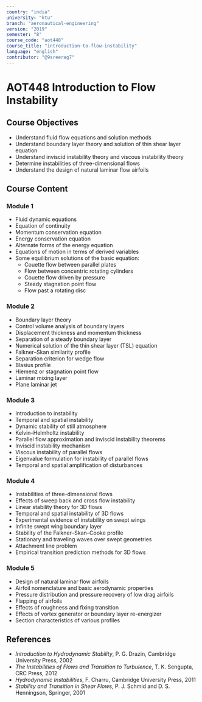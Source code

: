 ```yaml
---
country: "india"
university: "ktu"
branch: "aeronautical-engineering"
version: "2019"
semester: "8"
course_code: "aot448"
course_title: "introduction-to-flow-instability"
language: "english"
contributor: "@9sreerag7"
---
```


# AOT448 Introduction to Flow Instability

## Course Objectives

- Understand fluid flow equations and solution methods  
- Understand boundary layer theory and solution of thin shear layer equation  
- Understand inviscid instability theory and viscous instability theory  
- Determine instabilities of three-dimensional flows  
- Understand the design of natural laminar flow airfoils  

## Course Content

### Module 1

- Fluid dynamic equations  
- Equation of continuity  
- Momentum conservation equation  
- Energy conservation equation  
- Alternate forms of the energy equation  
- Equations of motion in terms of derived variables  
- Some equilibrium solutions of the basic equation:  
  - Couette flow between parallel plates  
  - Flow between concentric rotating cylinders  
  - Couette flow driven by pressure  
  - Steady stagnation point flow  
  - Flow past a rotating disc  

### Module 2

- Boundary layer theory  
- Control volume analysis of boundary layers  
- Displacement thickness and momentum thickness  
- Separation of a steady boundary layer  
- Numerical solution of the thin shear layer (TSL) equation  
- Falkner–Skan similarity profile  
- Separation criterion for wedge flow  
- Blasius profile  
- Hiemenz or stagnation point flow  
- Laminar mixing layer  
- Plane laminar jet  

### Module 3

- Introduction to instability  
- Temporal and spatial instability  
- Dynamic stability of still atmosphere  
- Kelvin–Helmholtz instability  
- Parallel flow approximation and inviscid instability theorems  
- Inviscid instability mechanism  
- Viscous instability of parallel flows  
- Eigenvalue formulation for instability of parallel flows  
- Temporal and spatial amplification of disturbances  

### Module 4

- Instabilities of three-dimensional flows  
- Effects of sweep back and cross flow instability  
- Linear stability theory for 3D flows  
- Temporal and spatial instability of 3D flows  
- Experimental evidence of instability on swept wings  
- Infinite swept wing boundary layer  
- Stability of the Falkner–Skan–Cooke profile  
- Stationary and traveling waves over swept geometries  
- Attachment line problem  
- Empirical transition prediction methods for 3D flows  

### Module 5

- Design of natural laminar flow airfoils  
- Airfoil nomenclature and basic aerodynamic properties  
- Pressure distribution and pressure recovery of low drag airfoils  
- Flapping of airfoils  
- Effects of roughness and fixing transition  
- Effects of vortex generator or boundary layer re-energizer  
- Section characteristics of various profiles  

## References

- *Introduction to Hydrodynamic Stability*, P. G. Drazin, Cambridge University Press, 2002  
- *The Instabilities of Flows and Transition to Turbulence*, T. K. Sengupta, CRC Press, 2012  
- *Hydrodynamic Instabilities*, F. Charru, Cambridge University Press, 2011  
- *Stability and Transition in Shear Flows*, P. J. Schmid and D. S. Henningson, Springer, 2001  
